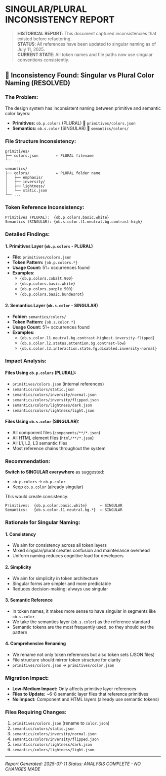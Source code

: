 # SINGULAR/PLURAL INCONSISTENCY REPORT

> **HISTORICAL REPORT**: This document captured inconsistencies that existed before refactoring.  
> **STATUS**: All references have been updated to singular naming as of July 11, 2025.  
> **CURRENT STATE**: All token names and file paths now use singular conventions consistently.

## 🚨 Inconsistency Found: Singular vs Plural Color Naming (RESOLVED)

### **The Problem:**
The design system has inconsistent naming between primitive and semantic color layers:

- **Primitives:** `ob.p.colors` (PLURAL) 📁 `primitives/colors.json`
- **Semantics:** `ob.s.color` (SINGULAR) 📁 `semantics/colors/`

### **File Structure Inconsistency:**
```
primitives/
├── colors.json        ← PLURAL filename
└── ...

semantics/
├── colors/            ← PLURAL folder name
│   ├── emphasis/
│   ├── inversity/
│   ├── lightness/
│   └── static.json
└── ...
```

### **Token Reference Inconsistency:**
```
Primitives (PLURAL):  {ob.p.colors.basic.white}
Semantics (SINGULAR): {ob.s.color.l1.neutral.bg.contrast-high}
```

### **Detailed Findings:**

#### **1. Primitives Layer (`ob.p.colors` - PLURAL)**
- **File:** `primitives/colors.json`
- **Token Pattern:** `{ob.p.colors.*}`
- **Usage Count:** 51+ occurrences found
- **Examples:**
  - `{ob.p.colors.cobalt.900}`
  - `{ob.p.colors.basic.white}`
  - `{ob.p.colors.purple.500}`
  - `{ob.p.colors.basic.bundesrot}`

#### **2. Semantics Layer (`ob.s.color` - SINGULAR)**
- **Folder:** `semantics/colors/`
- **Token Pattern:** `{ob.s.color.*}`
- **Usage Count:** 51+ occurrences found
- **Examples:**
  - `{ob.s.color.l1.neutral.bg.contrast-highest.inversity-flipped}`
  - `{ob.s.color.l2.status.attention.bg.contrast-low}`
  - `{ob.s.color.l3.interaction.state.fg.disabled.inversity-normal}`

### **Impact Analysis:**

#### **Files Using `ob.p.colors` (PLURAL):**
- `primitives/colors.json` (internal references)
- `semantics/colors/static.json`
- `semantics/colors/inversity/normal.json`
- `semantics/colors/inversity/flipped.json`
- `semantics/colors/lightness/dark.json`
- `semantics/colors/lightness/light.json`

#### **Files Using `ob.s.color` (SINGULAR):**
- All component files (`components/**/*.json`)
- All HTML element files (`html/**/*.json`)
- All L1, L2, L3 semantic files
- Most reference chains throughout the system

### **Recommendation:**

**Switch to SINGULAR everywhere** as suggested:
- `ob.p.colors` → `ob.p.color`
- Keep `ob.s.color` (already singular)

This would create consistency:
```
Primitives:  {ob.p.color.basic.white}      ← SINGULAR
Semantics:   {ob.s.color.l1.neutral.bg.*}  ← SINGULAR
```

### **Rationale for Singular Naming:**

#### **1. Consistency**
- We aim for consistency across all token layers
- Mixed singular/plural creates confusion and maintenance overhead
- Uniform naming reduces cognitive load for developers

#### **2. Simplicity** 
- We aim for simplicity in token architecture
- Singular forms are simpler and more predictable
- Reduces decision-making: always use singular

#### **3. Semantic Reference**
- In token names, it makes more sense to have singular in segments like `ob.s.color`
- We take the semantics layer (`ob.s.color`) as the reference standard
- Semantic tokens are the most frequently used, so they should set the pattern

#### **4. Comprehensive Renaming**
- We rename not only token references but also token sets (JSON files)
- File structure should mirror token structure for clarity
- `primitives/colors.json` → `primitives/color.json`

### **Migration Impact:**
- **Low-Medium Impact:** Only affects primitive layer references
- **Files to Update:** ~6-8 semantic layer files that reference primitives
- **No Impact:** Component and HTML layers (already use semantic tokens)

### **Files Requiring Changes:**
1. `primitives/colors.json` (rename to `color.json`)
2. `semantics/colors/static.json`
3. `semantics/colors/inversity/normal.json` 
4. `semantics/colors/inversity/flipped.json`
5. `semantics/colors/lightness/dark.json`
6. `semantics/colors/lightness/light.json`

---
*Report Generated: 2025-07-11*
*Status: ANALYSIS COMPLETE - NO CHANGES MADE*
